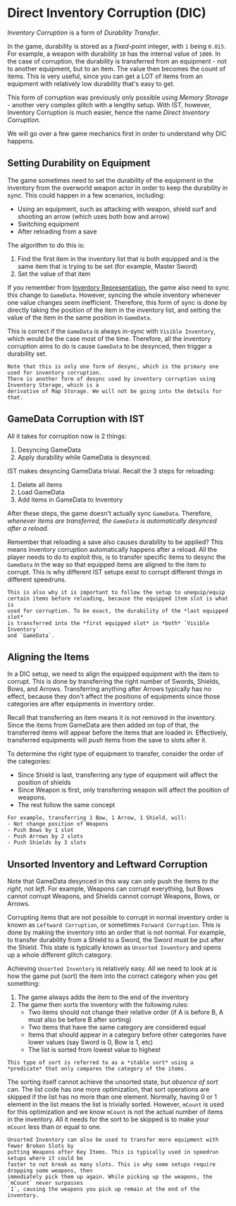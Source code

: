 # Direct Inventory Corruption (DIC)

*Inventory Corruption* is a form of *Durability Transfer*.

In the game, durability is stored as a *fixed-point* integer,
with `1` being `0.015`. For example, a weapon with durability `10` has the internal
value of `1000`. In the case of corruption, the durability is transferred
from an equipment - not to another equipment, but to an item. The value
then becomes the count of items. This is very useful, since
you can get a LOT of items from an equipment with relatively low durability
that's easy to get.

This form of corruption was previously only possible using *Memory Storage* -
another very complex glitch with a lengthy setup. With IST, however,
Inventory Corruption is much easier, hence the name *Direct Inventory Corruption*.

We will go over a few game mechanics first in order to understand
why DIC happens.

## Setting Durability on Equipment
The game sometimes need to set the durability of the equipment in the inventory from the overworld weapon actor
in order to keep the durability in sync. This could happen in a few scenarios, including:
- Using an equipment, such as attacking with weapon, shield surf and shooting an arrow (which uses both bow and arrow)
- Switching equipment
- After reloading from a save

The algorithm to do this is:
1. Find the first item in the inventory list that is both equipped and is the same item that is trying to be set (for example, Master Sword)
2. Set the value of that item

If you remember from [Inventory Representation](./index.md#inventory-representation),
the game also need to sync this change to `GameData`. However, syncing the whole
inventory whenever one value changes seem inefficient. Therefore, this form
of sync is done by directly taking the position of the item in the inventory list,
and setting the value of the item in the same position in `GameData`.

This is correct if the `GameData` is always in-sync with `Visible Inventory`,
which would be the case most of the time. Therefore, all the inventory corruption
aims to do is cause `GameData` to be desynced, then trigger a durability set.

```admonish info
Note that this is only one form of desync, which is the primary one used for inventory corruption.
There is another form of desync used by inventory corruption using Inventory Storage, which is a 
derivative of Map Storage. We will not be going into the details for that.
```

## GameData Corruption with IST
All it takes for corruption now is 2 things:
1. Desyncing GameData
2. Apply durability while GameData is desynced.

IST makes desyncing GameData trivial. Recall the 3 steps for reloading:

1. Delete all items
2. Load GameData
3. Add items in GameData to Inventory

After these steps, the game doesn't actually sync `GameData`. Therefore,
*whenever items are transferred, the `GameData` is automatically desynced
after a reload*.

Remember that reloading a save also causes durability to be applied?
This means inventory corruption automatically happens after a reload.
All the player needs to do to exploit this, is to transfer specific items
to desync the `GameData` in the way so that equipped items are aligned
to the item to corrupt. This is why different IST setups exist to corrupt
different things in different speedruns.

```admonish tip
This is also why it is important to follow the setup to unequip/equip
certain items before reloading, because the equipped item slot is what is
used for corruption. To be exact, the durability of the *last equipped slot*
is transferred into the *first equipped slot* in *both* `Visible Inventory`
and `GameData`.
```

## Aligning the Items

In a DIC setup, we need to align the equipped equipment with the item to corrupt.
This is done by transferring the right number of Swords, Shields, Bows, and Arrows.
Transferring anything after Arrows typically has no effect, because they don't
affect the positions of equipments since those categories are after equipments
in inventory order.

Recall that transferring an item means it is not removed in the inventory.
Since the items from GameData are then added on top of that, the transferred
items will appear before the items that are loaded in. Effectively, transferred
equipments will *push* items from the save to slots after it.

To determine the right type of equipment to transfer, consider the order of
the categories:
- Since Shield is last, transferring any type of equipment will affect the position of shields
- Since Weapon is first, only transferring weapon will affect the position of weapons.
- The rest follow the same concept

```admonish example
For example, transferring 1 Bow, 1 Arrow, 1 Shield, will:
- Not change position of Weapons
- Push Bows by 1 slot
- Push Arrows by 2 slots
- Push Shields by 3 slots
```

## Unsorted Inventory and Leftward Corruption
Note that GameData desynced in this way can only push the items *to the right*, not *left*.
For example, Weapons can corrupt everything, but Bows cannot corrupt Weapons, and Shields cannot corrupt Weapons,
Bows, or Arrows. 

Corrupting items that are not possible to corrupt in normal inventory order is known as `Leftward Corruption`,
or sometimes `Forward Corruption`.
This is done by making the inventory into an order that is not normal. For example, to transfer
durability from a Shield to a Sword, the Sword must be put after the Shield. This state is typically known
as `Unsorted Inventory` and opens up a whole different glitch category.

Achieving `Unsorted Inventory` is relatively easy. All we need to look at is how the game
put (sort) the item into the correct category when you get something:

1. The game always adds the item to the end of the inventory
2. The game then sorts the inventory with the following rules:
   - Two items should not change their relative order (if A is before B, A must also be before B after sorting)
   - Two items that have the same category are considered equal
   - Items that should appear in a category before other categories have lower values (say Sword is 0, Bow is 1, etc)
   - The list is sorted from lowest value to highest

```admonish info
This type of sort is referred to as a *stable sort* using a *predicate* that only compares the category of the items.
```

The sorting itself cannot achieve the unsorted state, but *absence of sort* can.
The list code has one more optimization, that sort operations are skipped if
the list has no more than one element. Normally, having 0 or 1 element in the list
means the list is trivially sorted. However, `mCount` is used for this optimization
and we know `mCount` is not the actual number of items in the inventory.
All it needs for the sort to be skipped is to make your `mCount` less than or equal to
one.

```admonish tip
Unsorted Inventory can also be used to transfer more equipment with fewer Broken Slots by
putting Weapons after Key Items. This is typically used in speedrun setups where it could be
faster to not break as many slots. This is why some setups require dropping some weapons, then
immediately pick them up again. While picking up the weapons, the `mCount` never surpasses
`1`, causing the weapons you pick up remain at the end of the inventory.
```
